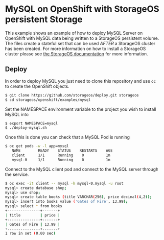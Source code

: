 # MySQL on OpenShift with StorageOS persistent Storage

This example shows an example of how to deploy MySQL Server on OpenShift with
MySQL data being written to a StorageOS persistent volume. The files create a
stateful set that can be used *AFTER* a StorageOS cluster has been created. For
more information on how to install a StorageOS cluster please see
[the StorageOS documentation](https://docs.storageos.com/docs/introduction/quickstart)
for more information.

## Deploy

In order to deploy MySQL you just need to clone this repository and use
`oc` to create the OpenShift objects.

```bash
$ git clone https://github.com/storageos/deploy.git storageos
$ cd storageos/openshift/examples/mysql
```
Set the NAMESPACE environment variable to the project you wish to install MySQL
into
```bash
$ export NAMESPACE=mysql
$ ./deploy-mysql.sh
```
Once this is done you can check that a MySQL Pod is running

```bash
$ oc get pods -w -l app=mysql
   NAME        READY    STATUS    RESTARTS    AGE
   client      1/1      Running    0          1m
   mysql-0     1/1      Running    0          1m
```

Connect to the MySQL client pod and connect to the MySQL server through the
service.

```bash
$ oc exec -it client -- mysql -h mysql-0.mysql -u root
mysql> create database shop;
mysql> use shop;
mysql> create table books (title VARCHAR(256), price decimal(4,2));
mysql> insert into books value ('Gates of Fire', 13.99);
mysql> select * from books
+---------------+-------+
| title         | price |
+---------------+-------+
| Gates of Fire | 13.99 |
+---------------+-------+
1 row in set (0.00 sec)
```
